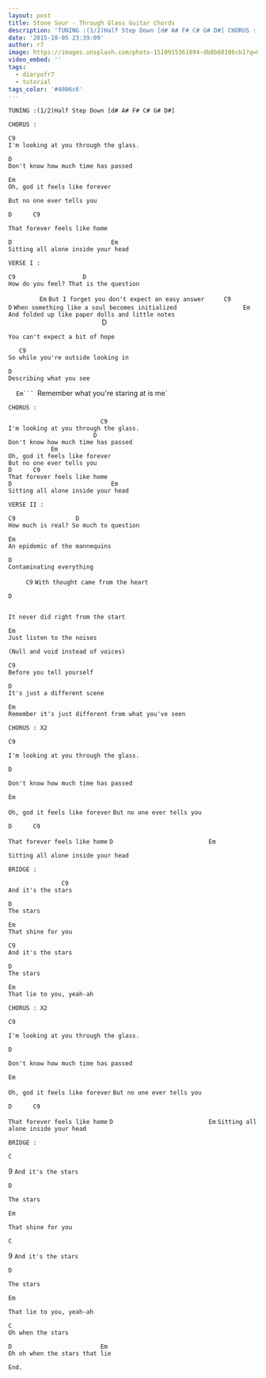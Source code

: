 ```yaml
---
layout: post
title: Stone Sour - Through Glass Guitar Chords
description: 'TUNING :(1/2)Half Step Down [d# A# F# C# G# D#] CHORUS : &nbsp;&nbsp;&nbsp;&nbsp;&nbsp;&nbsp; &nbsp;&nbsp;&nbsp;&nbsp;&nbsp;&nbsp;&nbsp;&nbsp;&nbsp;...'
date: '2015-10-05 23:39:09'
author: r7
image: https://images.unsplash.com/photo-1510915361894-db8b60106cb1?q=80&w=2940&auto=format&fit=crop&ixlib=rb-4.1.0&ixid=M3wxMjA3fDB8MHxwaG90by1wYWdlfHx8fGVufDB8fHx8fA%3D%3D
video_embed: ''
tags:
  - diaryofr7
  - tutorial
tags_color: '#4806c6'
---
```

```
TUNING :(1/2)Half Step Down [d# A# F# C# G# D#]
```

```
CHORUS :
```

```
C9
I'm looking at you through the glass.
```

```
D
Don't know how much time has passed
```

```
Em
Oh, god it feels like forever
```

```
But no one ever tells you
```

```
D      C9
```

`That forever feels like home`
```
D                            Em
Sitting all alone inside your head
```

`VERSE I :`

```
C9                   D
How do you feel? That is the question
```

                `Em`
`But I forget you don't expect an easy answer`
         `C9                             D`
`When something like a soul becomes initialized`
                                 `Em`
`And folded up like paper dolls and little notes`
                                                D

```
You can't expect a bit of hope

   C9         
So while you're outside looking in
```

```
D
Describing what you see
```

    `Em```
`Remember what you're staring at is me`

```
CHORUS :

                          C9
I'm looking at you through the glass.
                        D
Don't know how much time has passed
            Em
Oh, god it feels like forever
But no one ever tells you
D      C9        
That forever feels like home
D                            Em
Sitting all alone inside your head
```

`VERSE II :`

```
C9                 D
How much is real? So much to question
```

```
Em
An epidemic of the mannequins
```

```
D
Contaminating everything
```

         `C9`
`With thought came from the heart`

```
D
```

```

```

`It never did right from the start`

```
Em    
Just listen to the noises
```

`(Null and void instead of voices)`

```
C9     
Before you tell yourself
```

```
D
It's just a different scene
```

```
Em
Remember it's just different from what you've seen
```

```
CHORUS : X2
```

```
C9
```

`I'm looking at you through the glass.`

```
D
```

`Don't know how much time has passed`

```
Em
```

`Oh, god it feels like forever`
`But no one ever tells you`

```
D      C9
```

`That forever feels like home`
`D                           Em`

```
Sitting all alone inside your head
```

```
BRIDGE :

               C9
And it's the stars
```

```
D
The stars
```

```
Em
That shine for you
```

```
C9
And it's the stars
```

```
D
The stars
```

```
Em
That lie to you, yeah-ah
```

```
CHORUS : X2
```

```
C9
```

`I'm looking at you through the glass.`

```
D
```

`Don't know how much time has passed`

```
Em
```

`Oh, god it feels like forever`
`But no one ever tells you`

```
D      C9
```

`That forever feels like home`
`D                           Em`
`Sitting all alone inside your head`

`BRIDGE :`

```
C
```
9
`And it's the stars`

```
D
```

`The stars`

```
Em
```

`That shine for you`

```
C
```
9
`And it's the stars`

```
D
```

`The stars`

```
Em
```

`That lie to you, yeah-ah`

```
C     
Oh when the stars
```

```
D                         Em
Oh oh when the stars that lie

End.
```

